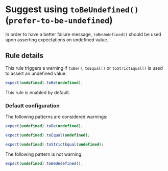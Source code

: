 # Suggest using `toBeUndefined()` (`prefer-to-be-undefined`)

In order to have a better failure message, `toBeUndefined()` should be used upon
asserting expectations on undefined value.

## Rule details

This rule triggers a warning if `toBe()`, `toEqual()` or `toStrictEqual()` is
used to assert an undefined value.

```js
expect(undefined).toBe(undefined);
```

This rule is enabled by default.

### Default configuration

The following patterns are considered warnings:

```js
expect(undefined).toBe(undefined);

expect(undefined).toEqual(undefined);

expect(undefined).toStrictEqual(undefined);
```

The following pattern is not warning:

```js
expect(undefined).toBeUndefined();
```
